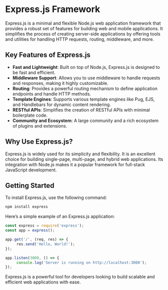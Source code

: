 # Express.js Framework

Express.js is a minimal and flexible Node.js web application framework that provides a robust set of features for building web and mobile applications. It simplifies the process of creating server-side applications by offering tools and utilities for handling HTTP requests, routing, middleware, and more.

## Key Features of Express.js
- **Fast and Lightweight**: Built on top of Node.js, Express.js is designed to be fast and efficient.
- **Middleware Support**: Allows you to use middleware to handle requests and responses, making it highly customizable.
- **Routing**: Provides a powerful routing mechanism to define application endpoints and handle HTTP methods.
- **Template Engines**: Supports various template engines like Pug, EJS, and Handlebars for dynamic content rendering.
- **RESTful APIs**: Simplifies the creation of RESTful APIs with minimal boilerplate code.
- **Community and Ecosystem**: A large community and a rich ecosystem of plugins and extensions.

## Why Use Express.js?
Express.js is widely used for its simplicity and flexibility. It is an excellent choice for building single-page, multi-page, and hybrid web applications. Its integration with Node.js makes it a popular framework for full-stack JavaScript development.

## Getting Started
To install Express.js, use the following command:
```bash
npm install express
```

Here’s a simple example of an Express.js application:
```javascript
const express = require('express');
const app = express();

app.get('/', (req, res) => {
     res.send('Hello, World!');
});

app.listen(3000, () => {
     console.log('Server is running on http://localhost:3000');
});
```

Express.js is a powerful tool for developers looking to build scalable and efficient web applications with ease.